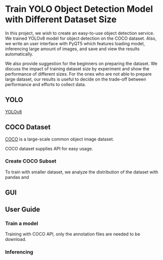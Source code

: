 # Train YOLO Object Detection Model with Different Dataset Size

In this project, we wish to create an easy-to-use object detection service.
We trained YOLOv8 model for object detection on the COCO dataset. 
Also, we write an user interface with PyQT5 which features loading model, inferencing large amount of images, and save and view the results automatically.

We also provide suggestion for the beginners on preparing the dataset.
We discuss the impact of training dataset size by experiment and show the performance of different sizes.
For the ones who are not able to prepare large dataset, our results is useful to decide on the trade-off between performance and efforts to collect data.


## YOLO

[YOLOv8](https://docs.ultralytics.com/models/yolov8/)

## COCO Dataset

[COCO](https://cocodataset.org/#home) is a large-scale common object image dataset.

COCO dataset supplies API for easy usage.

### Create COCO Subset

To train with smaller dataset, we analyze the distribution of the dataset with pandas and

## GUI

## User Guide

### Train a model

Training with COCO API, only the annotation files are needed to be download.

### Inferencing